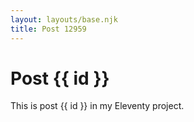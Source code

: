 ```yaml
---
layout: layouts/base.njk
title: Post 12959
---
```


# Post {{ id }}

This is post {{ id }} in my Eleventy project.
